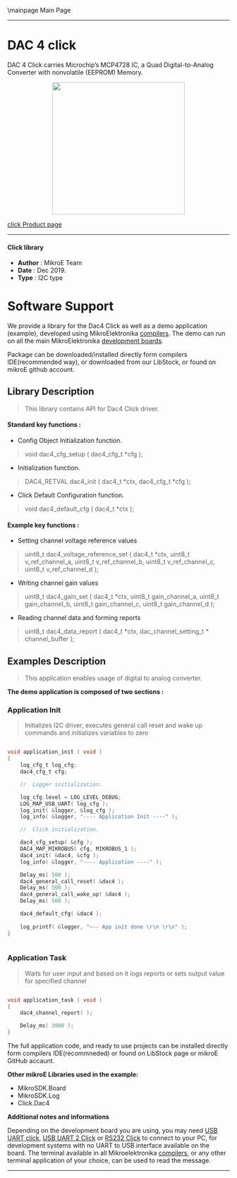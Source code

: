 \mainpage Main Page
 
 

---
# DAC 4 click

DAC 4 Click carries Microchip’s MCP4728 IC, a Quad Digital-to-Analog Converter with nonvolatile (EEPROM) Memory. 

<p align="center">
  <img src="http://download.mikroe.com/images/click_for_ide/dac4_click.png" height=300px>
</p>

[click Product page](<https://www.mikroe.com/dac-4-click>)

---


#### Click library 

- **Author**        : MikroE Team
- **Date**          : Dec 2019.
- **Type**          : I2C type


# Software Support

We provide a library for the Dac4 Click 
as well as a demo application (example), developed using MikroElektronika 
[compilers](http://shop.mikroe.com/compilers). 
The demo can run on all the main MikroElektronika [development boards](http://shop.mikroe.com/development-boards).

Package can be downloaded/installed directly form compilers IDE(recommended way), or downloaded from our LibStock, or found on mikroE github account. 

## Library Description

> This library contains API for Dac4 Click driver.

#### Standard key functions :

- Config Object Initialization function.
> void dac4_cfg_setup ( dac4_cfg_t *cfg ); 
 
- Initialization function.
> DAC4_RETVAL dac4_init ( dac4_t *ctx, dac4_cfg_t *cfg );

- Click Default Configuration function.
> void dac4_default_cfg ( dac4_t *ctx );


#### Example key functions :

- Setting channel voltage reference values
> uint8_t dac4_voltage_reference_set ( dac4_t *ctx, uint8_t v_ref_channel_a, uint8_t v_ref_channel_b, uint8_t v_ref_channel_c, uint8_t v_ref_channel_d );
 
- Writing channel gain values
> uint8_t dac4_gain_set ( dac4_t *ctx, uint8_t gain_channel_a, uint8_t gain_channel_b, uint8_t gain_channel_c, uint8_t gain_channel_d );

- Reading channel data and forming reports
> uint8_t dac4_data_report ( dac4_t *ctx, dac_channel_setting_t * channel_buffer );

## Examples Description

> This application enables usage of digital to analog converter.

**The demo application is composed of two sections :**

### Application Init 

> Initializes I2C driver, executes general call reset and wake up commands and initializes variables to zero

```c

void application_init ( void )
{
    log_cfg_t log_cfg;
    dac4_cfg_t cfg;

    //  Logger initialization.

    log_cfg.level = LOG_LEVEL_DEBUG;
    LOG_MAP_USB_UART( log_cfg );
    log_init( &logger, &log_cfg );
    log_info( &logger, "---- Application Init ----" );

    //  Click initialization.

    dac4_cfg_setup( &cfg );
    DAC4_MAP_MIKROBUS( cfg, MIKROBUS_1 );
    dac4_init( &dac4, &cfg );
    log_info( &logger, "---- Application ----" );

    Delay_ms( 500 );
    dac4_general_call_reset( &dac4 );
    Delay_ms( 500 );
    dac4_general_call_wake_up( &dac4 );
    Delay_ms( 500 );

    dac4_default_cfg( &dac4 );
    
    log_printf( &logger, "~-- App init done \r\n \r\n" );
}
  
```

### Application Task

> Waits for user input and based on it logs reports or sets output value for specified channel

```c

void application_task ( void )
{
    dac4_channel_report( );

    Delay_ms( 3000 );
} 

```


The full application code, and ready to use projects can be  installed directly form compilers IDE(recommneded) or found on LibStock page or mikroE GitHub accaunt.

**Other mikroE Libraries used in the example:** 

- MikroSDK.Board
- MikroSDK.Log
- Click.Dac4

**Additional notes and informations**

Depending on the development board you are using, you may need 
[USB UART click](http://shop.mikroe.com/usb-uart-click), 
[USB UART 2 Click](http://shop.mikroe.com/usb-uart-2-click) or 
[RS232 Click](http://shop.mikroe.com/rs232-click) to connect to your PC, for 
development systems with no UART to USB interface available on the board. The 
terminal available in all Mikroelektronika 
[compilers](http://shop.mikroe.com/compilers), or any other terminal application 
of your choice, can be used to read the message.



---
